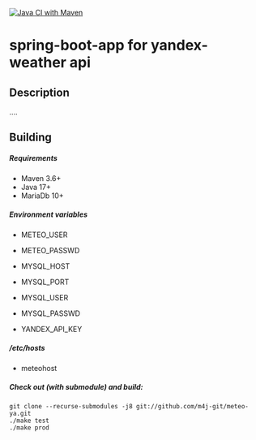 [![Java CI with Maven](https://github.com/m4j-git/meteo-ya/actions/workflows/maven.yml/badge.svg)](https://github.com/m4j-git/meteo-ya/actions/workflows/maven.yml)

# spring-boot-app for yandex-weather api

Description
-----------
....

Building
--------
##### Requirements
* Maven 3.6+
* Java 17+
* MariaDb 10+

##### Environment variables
* METEO_USER
* METEO_PASSWD

* MYSQL_HOST
* MYSQL_PORT
* MYSQL_USER
* MYSQL_PASSWD

* YANDEX_API_KEY

##### /etc/hosts
* meteohost

##### Check out (with submodule) and build:
    git clone --recurse-submodules -j8 git://github.com/m4j-git/meteo-ya.git
    ./make test
    ./make prod






